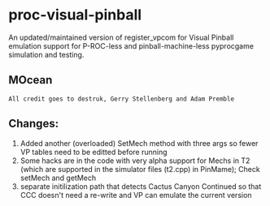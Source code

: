 proc-visual-pinball
===================
An updated/maintained version of register_vpcom for Visual Pinball emulation support for 
  	P-ROC-less and pinball-machine-less pyprocgame simulation and testing. 

MOcean
------

	All credit goes to destruk, Gerry Stellenberg and Adam Premble 
 
Changes: 
-----
1) Added another (overloaded) SetMech method with three args so fewer VP tables need to be editted before running
2) Some hacks are in the code with very alpha support for Mechs in T2 (which are supported in the simulator files (t2.cpp) in PinMame);  Check setMech and getMech
3) separate initilization path that detects Cactus Canyon Continued so that CCC doesn't need a re-write and VP can emulate the current version
